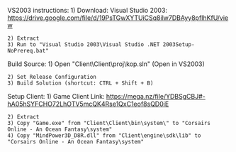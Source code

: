 VS2003 instructions:
    1) Download: Visual Studio 2003: https://drive.google.com/file/d/19PsTGwXYTUiCSq8ilw7DBAyy8pfIhKfU/view   

    2) Extract    
    3) Run to "Visual Studio 2003\Visual Studio .NET 2003Setup-NoPrereq.bat"

Build Source:
    1) Open "Client\Client\proj\kop.sln" (Open in VS2003)   

    2) Set Release Configuration
    3) Build Solution (shortcut: CTRL + Shift + B)

Setup Client:
    1) Game Client Link: https://mega.nz/file/YDBSgCBJ#-hA05hSYFCHO72LhOTV5mcQK4Rse1QxC1eof8sQD0iE   

    2) Extract
    3) Copy "Game.exe" from "Client\Client\bin\system\" to "Corsairs Online - An Ocean Fantasy\system"
    4) Copy "MindPower3D_D8R.dll" from "Client\engine\sdk\lib" to "Corsairs Online - An Ocean Fantasy\system"
